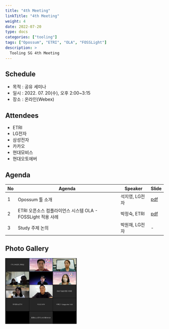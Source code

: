 ```yaml
---
title: "4th Meeting"
linkTitle: "4th Meeting"
weight: 4
date: 2022-07-20
type: docs
categories: ["tooling"]
tags: ["Opossum", "ETRI", "OLA", "FOSSLight"]
description: >
  Tooling SG 4th Meeting
---
```


## Schedule

* 목적 : 공유 세미나
* 일시 : 2022. 07. 20(수), 오후 2:00~3:15
* 장소 : 온라인(Webex)

## Attendees
* ETRI
* LG전자
* 삼성전자
* 카카오
* 현대모비스
* 현대오토에버

## Agenda
| No | Agenda           | Speaker | Slide |
|----|-----------------|------|------|
| 1  | Opossum 툴 소개| 석지영, LG전자 | [pdf](./Session1_LGE.pdf) |
| 2  | ETRI 오픈소스 컴플라이언스 시스템 OLA - FOSSLight 적용 사례 | 박정숙, ETRI | [pdf](./Session2_ETRI.pdf) |
| 3  | Study 주제 논의 | 박원재, LG전자 | - |

## Photo Gallery

<div ><span class="image fit">
  <img src="220720.PNG" width="45%">
</span></div>
